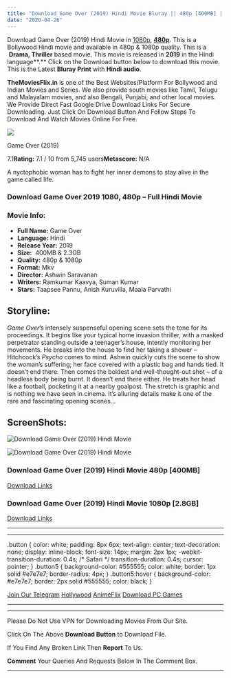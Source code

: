 ```yaml
---
title: "Download Game Over (2019) Hindi Movie Bluray || 480p [400MB] || 1080p [2.8GB]"
date: "2020-04-26"
---
```


Download Game Over (2019) Hindi Movie in [1080p](https://1moviesflix.com/1080p-movies/), [**480p**](https://1moviesflix.com/480p-movies/). This is a Bollywood Hindi movie and available in 480p & 1080p quality. This is a  **Drama, Thriller** based movie. This movie is released in **2019** in the Hindi language**.** Click on the Download button below to download this movie. This is the Latest **Bluray Print** with **Hindi audio**.

**TheMoviesFlix.in** is one of the Best Websites/Platform For Bollywood and Indian Movies and Series. We also provide south movies like Tamil, Telugu and Malayalam movies, and also Bengali, Punjabi, and other local movies. We Provide Direct Fast Google Drive Download Links For Secure Downloading. Just Click On Download Button And Follow Steps To Download And Watch Movies Online For Free.

[![](https://m.media-amazon.com/images/M/MV5BZDA5OTIyZmYtNTIyNS00ODgyLWEzNjMtZTg2NDk5ZjdjZGVmXkEyXkFqcGdeQXVyMzI4MzEwNQ@@._V1_SX300.jpg)](https://www.imdb.com/title/tt8914492/ "Game Over")

Game Over (2019)

7.1**Rating:** 7.1 / 10 from 5,745 users**Metascore:** N/A

A nyctophobic woman has to fight her inner demons to stay alive in the game called life.

### Download Game Over 2019 1080, 480p – Full Hindi Movie

### Movie Info:

- **Full Name:** Game Over
- **Language:** Hindi
- **Release Year:** 2019
- **Size:**  400MB & 2.3GB
- **Quality:** 480p & 1080p
- **Format:** Mkv
- **Director:** Ashwin Saravanan
- **Writers:** Ramkumar Kaavya, Suman Kumar
- **Stars:** Taapsee Pannu, Anish Kuruvilla, Maala Parvathi

## Storyline:

_Game_ _Over_’s intensely suspenseful opening scene sets the tone for its proceedings. It begins like your typical home invasion thriller, with a masked perpetrator standing outside a teenager’s house, intently monitoring her movements. He breaks into the house to find her taking a shower – Hitchcock’s _Psycho_ comes to mind. Ashwin quickly cuts the scene to show the woman’s suffering; her face covered with a plastic bag and hands tied. It doesn’t end there. Then comes the boldest and well-thought-out shot – of a headless body being burnt. It doesn’t end there either. He treats her head like a football, pocketing it at a nearby goalpost. The stretch is graphic and is nothing we have seen in cinema. It’s alluring details make it one of the rare and fascinating opening scenes…

## ScreenShots:

![Download Game Over (2019) Hindi Movie](https://m.media-amazon.com/images/M/MV5BMmU0YzUwOWMtYTZjNS00NDRmLThjYzMtYzJkOGFkMWE4ZWMzXkEyXkFqcGdeQXVyODIwMDI1NjM@._V1_QL50_.jpg)

![Download Game Over (2019) Hindi Movie](https://m.media-amazon.com/images/M/MV5BYjY5MzMyODAtMWQxNi00ZTM1LThkY2QtMjcwYWZiMGE1NWY2XkEyXkFqcGdeQXVyMzYxOTQ3MDg@._V1_QL50_SY1000_SX1500_AL_.jpg)

### Download Game Over (2019) Hindi Movie 480p \[400MB\]

[Download Links](https://1moviesflix.com?a270777880=SkMrS0ZoR3pLZVZGUWtWQWtjNktMYk0rQmhEYm5wdENkMEV4WWwvVSszczZhTWhGTkdKTEc3UFJwUWZyUmhpVkxsYVlXNTAzSERpcWR5dVBqR1NmQ2FxMjhxa1Y0Y3gxbVkyaXVndTFiWDQ9)

### Download Game Over (2019) Hindi Movie 1080p \[2.8GB\] 

[Download Links](https://1moviesflix.com?a270777880=SkMrS0ZoR3pLZVZGUWtWQWtjNktMYk0rQmhEYm5wdENkMEV4WWwvVSszczZhTWhGTkdKTEc3UFJwUWZyUmhpVndUUExHUW1vR08xVmJ5Zmx2K2lkaXhySFJBaEN2ay9jMlJCT0NLcTg4QWM9)

* * *

* * *

.button { color: white; padding: 8px 6px; text-align: center; text-decoration: none; display: inline-block; font-size: 14px; margin: 2px 1px; -webkit-transition-duration: 0.4s; /\* Safari \*/ transition-duration: 0.4s; cursor: pointer; } .button5 { background-color: #555555; color: white; border: 1px solid #e7e7e7; border-radius: 4px; } .button5:hover { background-color: #e7e7e7; border: 2px solid #555555; color: black; }

[Join Our Telegram](http://gdrivepro.xyz/join.php) [Hollywood](https://moviesverse.com/) [AnimeFlix](https://animeflix.in/) [Download PC Games](https://gamesflix.net/)  

* * *

* * *

  

Please Do Not Use VPN for Downloading Movies From Our Site.

Click On The Above **Download Button** to Download File.

If You Find Any Broken Link Then **Report** To Us.

**Comment** Your Queries And Requests Below In The Comment Box.

* * *
